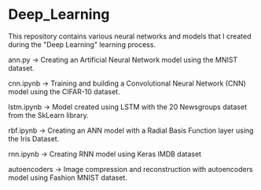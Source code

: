 # Deep_Learning
This repository contains various neural networks and models that I created during the "Deep Learning" learning process.

ann.py -> Creating an Artificial Neural Network model using the MNIST dataset.

cnn.ipynb -> Training and building a Convolutional Neural Network (CNN) model using the CIFAR-10 dataset.

lstm.ipynb -> Model created using LSTM with the 20 Newsgroups dataset from the SkLearn library.

rbf.ipynb -> Creating an ANN model with a Radial Basis Function layer using the Iris Dataset.

rnn.ipynb -> Creating RNN model using Keras IMDB dataset

autoencoders -> Image compression and reconstruction with autoencoders model using Fashion MNIST dataset.

